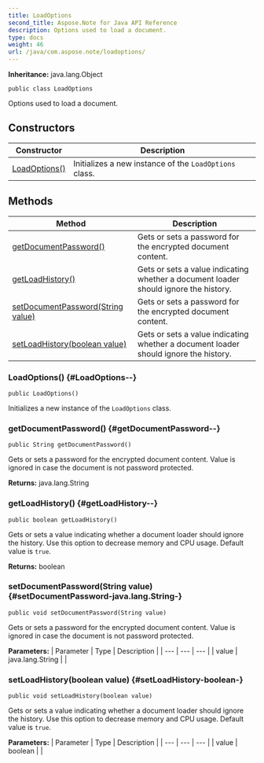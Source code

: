 ```yaml
---
title: LoadOptions
second_title: Aspose.Note for Java API Reference
description: Options used to load a document.
type: docs
weight: 46
url: /java/com.aspose.note/loadoptions/
---
```


**Inheritance:**
java.lang.Object
```
public class LoadOptions
```

Options used to load a document.
## Constructors

| Constructor | Description |
| --- | --- |
| [LoadOptions()](#LoadOptions--) | Initializes a new instance of the `LoadOptions` class. |
## Methods

| Method | Description |
| --- | --- |
| [getDocumentPassword()](#getDocumentPassword--) | Gets or sets a password for the encrypted document content. |
| [getLoadHistory()](#getLoadHistory--) | Gets or sets a value indicating whether a document loader should ignore the history. |
| [setDocumentPassword(String value)](#setDocumentPassword-java.lang.String-) | Gets or sets a password for the encrypted document content. |
| [setLoadHistory(boolean value)](#setLoadHistory-boolean-) | Gets or sets a value indicating whether a document loader should ignore the history. |
### LoadOptions() {#LoadOptions--}
```
public LoadOptions()
```


Initializes a new instance of the `LoadOptions` class.

### getDocumentPassword() {#getDocumentPassword--}
```
public String getDocumentPassword()
```


Gets or sets a password for the encrypted document content. Value is ignored in case the document is not password protected.

**Returns:**
java.lang.String
### getLoadHistory() {#getLoadHistory--}
```
public boolean getLoadHistory()
```


Gets or sets a value indicating whether a document loader should ignore the history. Use this option to decrease memory and CPU usage. Default value is `true`.

**Returns:**
boolean
### setDocumentPassword(String value) {#setDocumentPassword-java.lang.String-}
```
public void setDocumentPassword(String value)
```


Gets or sets a password for the encrypted document content. Value is ignored in case the document is not password protected.

**Parameters:**
| Parameter | Type | Description |
| --- | --- | --- |
| value | java.lang.String |  |

### setLoadHistory(boolean value) {#setLoadHistory-boolean-}
```
public void setLoadHistory(boolean value)
```


Gets or sets a value indicating whether a document loader should ignore the history. Use this option to decrease memory and CPU usage. Default value is `true`.

**Parameters:**
| Parameter | Type | Description |
| --- | --- | --- |
| value | boolean |  |

